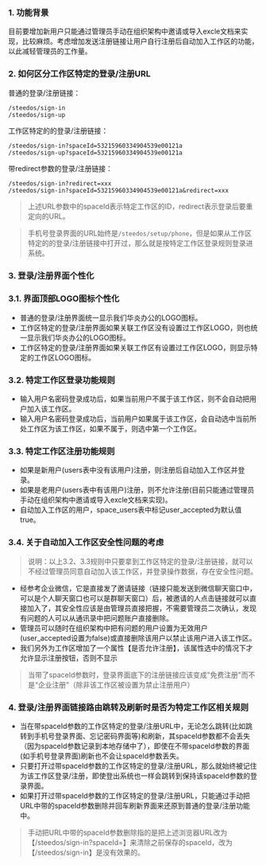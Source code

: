 ### 1. 功能背景
目前要增加新用户只能通过管理员手动在组织架构中邀请或导入excle文档来实现，比较麻烦。考虑增加发送注册链接让用户自行注册后自动加入工作区的功能，以此减轻管理员的工作量。

### 2. 如何区分工作区特定的登录/注册URL
普通的登录/注册链接：
```
/steedos/sign-in
/steedos/sign-up
```
工作区特定的的登录/注册链接：
```
/steedos/sign-in?spaceId=53215960334904539e00121a
/steedos/sign-up?spaceId=53215960334904539e00121a
```
带redirect参数的登录/注册链接：
```
/steedos/sign-in?redirect=xxx
/steedos/sign-in?spaceId=53215960334904539e00121a&redirect=xxx
```
>上述URL参数中的spaceId表示特定工作区的ID，redirect表示登录后要重定向的URL。

> 手机号登录界面的URL始终是`/steedos/setup/phone`，但是如果从工作区特定的的登录/注册链接中打开过，那么就是按特定工作区登录规则登录进系统。

### 3. 登录/注册界面个性化
### 3.1. 界面顶部LOGO图标个性化
- 普通的登录/注册界面统一显示我们华炎办公的LOGO图标。
- 工作区特定的登录/注册界面如果关联工作区没有设置过工作区LOGO，则也统一显示我们华炎办公的LOGO图标。
- 工作区特定的登录/注册界面如果关联工作区有设置过工作区LOGO，则显示特定的工作区LOGO图标。

### 3.2. 特定工作区登录功能规则
- 输入用户名密码登录成功后，如果当前用户不属于该工作区，则不会自动把用户加入该工作区。
- 输入用户名密码登录成功后，当前用户如果属于该工作区，会自动选中当前所处工作区为该工作区，如果不属于，则选中第一个工作区。

### 3.3. 特定工作区注册功能规则
- 如果是新用户(users表中没有该用户)注册，则注册后自动加入工作区并登录。
- 如果是老用户(users表中有该用户)注册，则不允许注册(目前只能通过管理员手动在组织架构中邀请或导入excle文档来实现)。
- 自动加入工作区的用户，space_users表中标记user_accepted为默认值true。

### 3.4. 关于自动加入工作区安全性问题的考虑
> 说明：以上3.2、3.3规则中只要拿到工作区特定的登录/注册链接，就可以不经过管理员同意自动加入该工作区，并登录操作数据，存在安全性问题。

- 经参考企业微信，它是直接发了邀请链接（链接只能发送到微信聊天窗口中，可以是个人聊天窗口也可以是群聊天窗口）后，被邀请的人点击链接就可以直接加入了，其安全性应该是由管理员直接把握，不需要管理员二次确认，发现有问题的人可以从通讯录中把问题账户直接删除。
- 管理员可以随时在组织架构中把有问题的用户设置为无效用户(user_accepted设置为false)或直接删除该用户以禁止该用户进入该工作区。
- 我们另外为工作区增加了一个属性【是否允许注册】，该属性选中的情况下才允许显示注册按钮，否则不显示

> 当带了spaceId参数时，登录界面底下的注册链接应该变成"免费注册"而不是“企业注册”（除非该工作区被设置为禁止注册用户）

### 4. 登录/注册界面链接路由跳转及刷新时是否为特定工作区相关规则
- 当在带spaceId参数的工作区特定的登录/注册URL中，无论怎么跳转(比如跳转到手机号登录界面、忘记密码界面等)和刷新，其spaceId参数都不会丢失（因为spaceId参数记录到本地存储中了），即使在不带spaceId参数的界面(如手机号登录界面)刷新也不会让spaceId参数丢失。
- 只要打开过带spaceId参数的工作区特定的登录/注册URL，那么就始终被记住为该工作区登录/注册，即使登出系统也一样会跳转到保持该spaceId参数的登录界面。
- 如果打开过带spaceId参数的工作区特定的登录/注册URL，只能通过手动把URL中带的spaceId参数删除并回车刷新界面来还原到普通的登录/注册功能中。
> 手动把URL中带的spaceId参数删除指的是把上述浏览器URL改为【/steedos/sign-in?spaceId=】来清除之前保存的spaceId，改为【/steedos/sign-in】是没有效果的。
